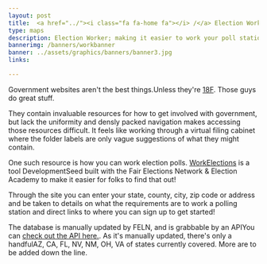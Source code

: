```yaml
---
layout: post
title:  <a href="../"><i class="fa fa-home fa"></i> /</a> Election Worker
type: maps
description: Election Worker; making it easier to work your poll stations
bannerimg: /banners/workbanner
banner: ../assets/graphics/banners/banner3.jpg
links: 

---
```


Government websites aren't the <span class="tooltip">best things.<i class="fa fa-info-circle fa"></i><span class="tooltiptext">Unless they're <a href="https://18f.gsa.gov/" target="_blank">18F</a>. Those guys do great stuff.</span></span>

They contain invaluable resources for how to get involved with government, but lack the uniformity and densly packed navigation makes accessing those resources difficult. It feels like working through a virtual filing cabinet where the folder labels are only vague suggestions of what they might contain.

One such resource is how you can work election polls. <a href="https://www.workelections.com/#/">WorkElections</a> is a tool DevelopmentSeed built with the Fair Elections Network & Election Academy to make it easier for folks to find that out! 

Through the site you can enter your state, county, city, zip code or address and be taken to details on what the requirements are to work a polling station and direct links to where you can sign up to get started! 

The database is manually updated by FELN, and is grabbable by an <span class="tooltip">API<i class="fa fa-info-circle fa"></i><span class="tooltiptext">You can <a href="https://api.workelections.com/">check out the API here.</a></span></span>. As it's manually updated, there's <span class="tooltip">only a handful<i class="fa fa-info-circle fa"></i><span class="tooltiptext">AZ, CA, FL, NV, NM, OH, VA</span></span> of states currently covered. More are to be added down the line.

